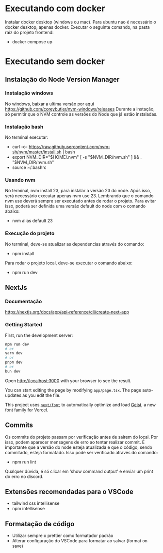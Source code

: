 # Executando com docker

Instalar docker desktop (windows ou mac). Para ubuntu nao é necessário o docker desktop, apenas docker.
Executar o seguinte comando, na pasta raiz do projeto frontend:

- docker compose up

# Executando sem docker

## Instalação do Node Version Manager

### Instalação windows

No windows, baixar a ultima versão por aqui https://github.com/coreybutler/nvm-windows/releases
Durante a instação, só permitir que o NVM controle as versões do Node que já estão instaladas.

### Instalação bash

No terminal executar:

- curl -o- https://raw.githubusercontent.com/nvm-sh/nvm/master/install.sh | bash
- export NVM_DIR="$HOME/.nvm"
[ -s "$NVM_DIR/nvm.sh" ] && \. "$NVM_DIR/nvm.sh"
- source ~/.bashrc

### Usando nvm

No terminal, nvm install 23, para instalar a versão 23 do node. Após isso, será necessário executar apenas nvm use 23.
Lembrando que o comando nvm use deverá sempre ser executado antes de rodar o projeto. Para evitar isso, poderá ser definida uma versão default
do node com o comando abaixo:

- nvm alias default 23

### Execução do projeto

No terminal, deve-se atualizar as dependencias através do comando:

- npm install

Para rodar o projeto local, deve-se executar o comando abaixo:

- npm run dev

## NextJs

### Documentação

https://nextjs.org/docs/app/api-reference/cli/create-next-app

### Getting Started

First, run the development server:

```bash
npm run dev
# or
yarn dev
# or
pnpm dev
# or
bun dev
```

Open [http://localhost:3000](http://localhost:3000) with your browser to see the result.

You can start editing the page by modifying `app/page.tsx`. The page auto-updates as you edit the file.

This project uses [`next/font`](https://nextjs.org/docs/app/building-your-application/optimizing/fonts) to automatically optimize and load [Geist](https://vercel.com/font), a new font family for Vercel.

## Commits

Os commits do projeto passam por verificação antes de sairem do local. Por isso, podem aparecer mensagens de erro ao tentar realizar commit. É importante
que a versão do node esteja atualizada e que o código, sendo commitado, esteja formatado. Isso pode ser verificado através do comando:

- npm run lint

Qualquer dúvida, é só clicar em 'show command output' e enviar um print do erro no discord.

## Extensões recomendadas para o VSCode

- tailwind css intellisense
- npm intellisense

## Formatação de código

- Utilizar sempre o prettier como formatador padrão
- Alterar configuração do VSCode para formatar ao salvar (format on save)

